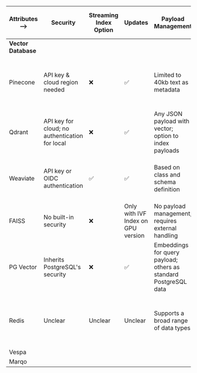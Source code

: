 |Attributes -->     |**Security**                                  |**Streaming Index Option**|**Updates**                       |**Payload Management**                                          |**Pricing**                               |**Performance**|**Developer Experience**                                   |BM25 support|Splade Support|In-built embeddings creation library|Langchain integration|Llama index integration|
|-------------------|----------------------------------------------|--------------------------|----------------------------------|----------------------------------------------------------------|------------------------------------------|---------------|-----------------------------------------------------------|------------|--------------|------------------------------------|---------------------|-----------------------|
|**Vector Database**|                                              |                          |                                  |                                                                |                                          |               |                                                           |            |              |                                    |                     |                       |
|Pinecone           |API key & cloud region needed                 |❌                         |✅                                 |Limited to 40kb text as metadata                                |Based on number of vectors and pods       |TK             |Throttle limit on upserts                                  |            |              |                                    |                     |                       |
|Qdrant             |API key for cloud; no authentication for local|❌                         |✅                                 |Any JSON payload with vector; option to index payloads          |Free (open-source); cloud instance pricing|TK             |No enforced upsert limits; supportive community            |            |              |                                    |                     |                       |
|Weaviate           |API key or OIDC authentication                |✅                         |✅                                 |Based on class and schema definition                            |Based on stored objects, queries, SLA tier|TK             |Initial setup can be time-consuming                        |            |              |                                    |                     |                       |
|FAISS              |No built-in security                          |❌                         |Only with IVF Index on GPU version|No payload management; requires external handling               |Free (open-source)                        |TK             |Learning curve due to lack of update support               |            |              |                                    |                     |                       |
|PG Vector          |Inherits PostgreSQL's security                |❌                         |✅                                 |Embeddings for query payload; others as standard PostgreSQL data|Free (open-source)                        |TK             |Less steep learning curve due to PostgreSQL similarities   |            |              |                                    |                     |                       |
|Redis              |Unclear                                       |Unclear                   |Unclear                           |Supports a broad range of data types                            |Unclear                                   |Unclear        |Widely used; has both open-source and closed-source modules|            |              |                                    |                     |                       |
|Vespa              |                                              |                          |                                  |                                                                |                                          |               |                                                           |            |              |                                    |                     |                       |
|Marqo              |                                              |                          |                                  |                                                                |                                          |               |                                                           |            |              |                                    |                     |                       |
